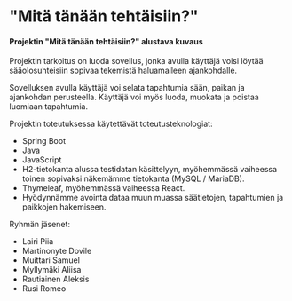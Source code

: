 # "Mitä tänään tehtäisiin?"

#### Projektin "Mitä tänään tehtäisiin?" alustava kuvaus

Projektin tarkoitus on luoda sovellus, jonka avulla käyttäjä voisi löytää sääolosuhteisiin sopivaa tekemistä haluamalleen ajankohdalle.

Sovelluksen avulla käyttäjä voi selata tapahtumia sään, paikan ja ajankohdan perusteella. Käyttäjä voi myös luoda, muokata ja poistaa luomiaan tapahtumia.

Projektin toteutuksessa käytettävät toteutusteknologiat: 
-  Spring Boot
-  Java
-  JavaScript
-  H2-tietokanta alussa testidatan käsittelyyn, myöhemmässä vaiheessa toinen sopivaksi näkemämme tietokanta (MySQL / MariaDB).
-  Thymeleaf, myöhemmässä vaiheessa React.
-  Hyödynnämme avointa dataa muun muassa säätietojen, tapahtumien ja paikkojen hakemiseen. 

Ryhmän jäsenet:
- Lairi Piia
- Martinonyte Dovile
- Muittari Samuel
- Myllymäki Aliisa
- Rautiainen Aleksis
- Rusi Romeo